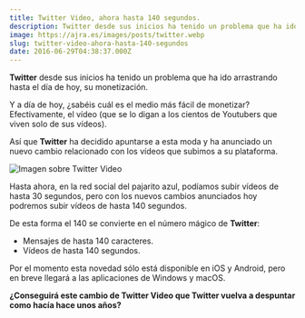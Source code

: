 ```yaml
---
title: Twitter Video, ahora hasta 140 segundos.
description: Twitter desde sus inicios ha tenido un problema que ha ido arrastrando hasta el día de hoy, su monetización.
image: https://ajra.es/images/posts/twitter.webp
slug: twitter-video-ahora-hasta-140-segundos
date: 2016-06-29T04:38:37.000Z
---
```


**Twitter** desde sus inicios ha tenido un problema que ha ido arrastrando hasta el día de hoy, su monetización.

Y a día de hoy, ¿sabéis cuál es el medio más fácil de monetizar? Efectivamente, el vídeo (que se lo digan a los cientos de Youtubers que viven solo de sus vídeos).

Así que **Twitter** ha decidido apuntarse a esta moda y ha anunciado un nuevo cambio relacionado con los vídeos que subimos a su plataforma.

![Imagen sobre Twitter Video](https://cdn-images-1.medium.com/max/800/1*CobjGBMIvxQXCNkGRM_7mQ.png)

Hasta ahora, en la red social del pajarito azul, podíamos subir vídeos de hasta 30 segundos, pero con los nuevos cambios anunciados hoy podremos subir vídeos de hasta 140 segundos.

De esta forma el 140 se convierte en el número mágico de **Twitter**:

- Mensajes de hasta 140 caracteres.
- Vídeos de hasta 140 segundos.

Por el momento esta novedad sólo está disponible en iOS y Android, pero en breve llegará a las aplicaciones de Windows y macOS.

**¿Conseguirá este cambio de Twitter Video que Twitter vuelva a despuntar como hacía hace unos años?**
